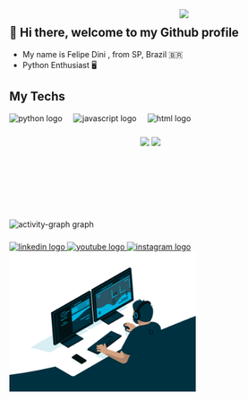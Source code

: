 <img align='right' src='https://user-images.githubusercontent.com/5713670/87202985-820dcb80-c2b6-11ea-9f56-7ec461c497c3.gif' width='200'>


## 👋 Hi there, welcome to my Github profile

- My name is Felipe  Dini , from SP, Brazil 🇧🇷
- Python Enthusiast 🖥️

  
## My Techs
<div align="left">
  <img src="https://skillicons.dev/icons?i=python" height="45" alt="python logo"  />
  <img width="12" />
  <img src="https://skillicons.dev/icons?i=javascript" height="45" alt="javascript logo"  />
  <img width="12" />
  <img src="https://skillicons.dev/icons?i=html" height="45" alt="html logo"  />
  <img width="12" />

###
<div  align="center" style="margin-bottom:100px">
<img width=55% align="center"  src="https://github-readme-streak-stats.herokuapp.com?user=felipedini&theme=radical&mode=weekly" />
<img width=40% align="center" src="https://github-readme-stats-git-main-rafaelalexandrino.vercel.app/api/top-langs/?username=felipedini&show_icons=true&theme=radical&layout=compact" />
 </div>

 &nbsp;
 &nbsp;
<div align="left">
  <img src="https://github-readme-activity-graph.vercel.app/graph?username=felipedini&radius=16&theme=gruvbox&area=true&order=5&hide_title=false&hide_border=true" height="300" alt="activity-graph graph"  />
</div>

###

<div align="left">
  <a href="https://www.linkedin.com/in/felipe-dini-8a357b169/" target="_blank">
    <img src="https://raw.githubusercontent.com/maurodesouza/profile-readme-generator/master/src/assets/icons/social/linkedin/default.svg" width="52" height="40" alt="linkedin logo"  />
  </a>
  <a href="https://www.youtube.com/@visioninsideoficial" target="_blank">
    <img src="https://raw.githubusercontent.com/maurodesouza/profile-readme-generator/master/src/assets/icons/social/youtube/default.svg" width="52" height="40" alt="youtube logo"  />
  </a>
  <a href="https://instagram.com/felipehenrydini" target="_blank">
    <img src="https://raw.githubusercontent.com/maurodesouza/profile-readme-generator/master/src/assets/icons/social/instagram/default.svg" width="52" height="40" alt="instagram logo"  />
  </a>
  <img align="left" height="250" alt="coding-time" src="code.gif">
</div>

###

###
